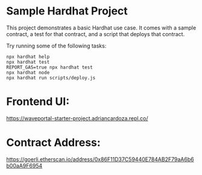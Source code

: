 # Sample Hardhat Project

This project demonstrates a basic Hardhat use case. It comes with a sample contract, a test for that contract, and a script that deploys that contract.

Try running some of the following tasks:

```shell
npx hardhat help
npx hardhat test
REPORT_GAS=true npx hardhat test
npx hardhat node
npx hardhat run scripts/deploy.js
```

# Frontend UI:
https://waveportal-starter-project.adriancardoza.repl.co/

# Contract Address:
https://goerli.etherscan.io/address/0x86F11D37C59440E784AB2F79aA6b6b00aA9F6954
